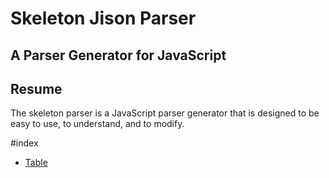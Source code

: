 # Skeleton Jison Parser
## A Parser Generator for JavaScript

## Resume
The skeleton parser is a JavaScript parser generator that is designed to be easy to use, to understand, and to modify.



#index
* [Table](#features)
